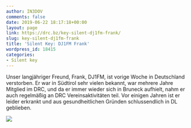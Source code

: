 ```yaml
---
author: IN3DOV
comments: false
date: 2019-06-22 18:17:18+00:00
layout: page
link: https://drc.bz/key-silent-dj1fm-frank/
slug: key-silent-dj1fm-frank
title: 'Silent Key: DJ1FM Frank'
wordpress_id: 18415
categories:
- Silent key
---
```





Unser langjähriger Freund, Frank, DJ1FM, ist vorige Woche in Deutschland verstorben. Er war in Südtirol sehr vielen bekannt, war mehrere Jahre Mitglied im DRC, und da er immer wieder sich in Bruneck aufhielt, nahm er auch regelmäßig an DRC Vereinsaktivitäten teil.  Vor einigen Jahren ist er leider erkrankt und aus gesundheitlichen Gründen schlussendlich in DL geblieben.







![](https://drc.bz/wp-content/uploads/2019/06/4706.jpeg)



